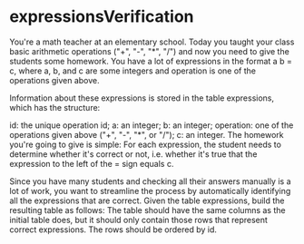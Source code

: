 <h1>expressionsVerification
</h1>
<p>You're a math teacher at an elementary school. Today you taught your class basic arithmetic operations ("+", "-", "*", "/") and now you need to give the students some homework. You have a lot of expressions in the format a <operation> b = c, where a, b, and c are some integers and operation is one of the operations given above.

Information about these expressions is stored in the table expressions, which has the structure:

id: the unique operation id;
a: an integer;
b: an integer;
operation: one of the operations given above ("+", "-", "*", or "/");
c: an integer.
The homework you're going to give is simple: For each expression, the student needs to determine whether it's correct or not, i.e. whether it's true that the expression to the left of the = sign equals c.

Since you have many students and checking all their answers manually is a lot of work, you want to streamline the process by automatically identifying all the expressions that are correct. Given the table expressions, build the resulting table as follows: The table should have the same columns as the initial table does, but it should only contain those rows that represent correct expressions. The rows should be ordered by id.
</p>
